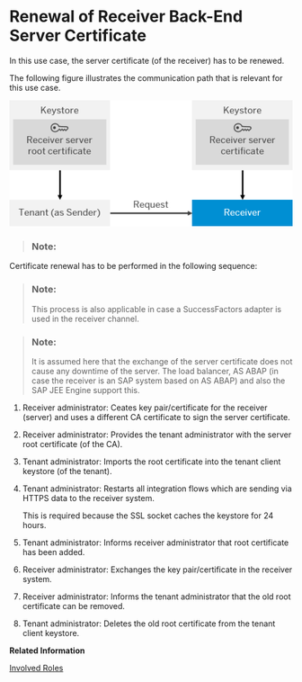 <!-- loio3f4eb83726c7455fb91d3c3de513da0f -->

# Renewal of Receiver Back-End Server Certificate

In this use case, the server certificate \(of the receiver\) has to be renewed.

The following figure illustrates the communication path that is relevant for this use case.

![](images/SAP_HCI_Security_Renewal_-_HTTPS_Certificate_Outbound_Receiver_ba41ea7.png)

> ### Note:  

Certificate renewal has to be performed in the following sequence:

> ### Note:  
> This process is also applicable in case a SuccessFactors adapter is used in the receiver channel.

> ### Note:  
> It is assumed here that the exchange of the server certificate does not cause any downtime of the server. The load balancer, AS ABAP \(in case the receiver is an SAP system based on AS ABAP\) and also the SAP JEE Engine support this.

1.  Receiver administrator: Ceates key pair/certificate for the receiver \(server\) and uses a different CA certificate to sign the server certificate.
2.  Receiver administrator: Provides the tenant administrator with the server root certificate \(of the CA\).
3.  Tenant administrator: Imports the root certificate into the tenant client keystore \(of the tenant\).
4.  Tenant administrator: Restarts all integration flows which are sending via HTTPS data to the receiver system.

    This is required because the SSL socket caches the keystore for 24 hours.

5.  Tenant administrator: Informs receiver administrator that root certificate has been added.
6.  Receiver administrator: Exchanges the key pair/certificate in the receiver system.
7.  Receiver administrator: Informs the tenant administrator that the old root certificate can be removed.
8.  Tenant administrator: Deletes the old root certificate from the tenant client keystore.

**Related Information**  


[Involved Roles](involved-roles-3968091.md "The security artifact renewal process requires that different persons perform a sequence of steps in a coordinated way on each side of the communication. The exact sequence depends on the kind of security material which is renewed and on the use case.")


